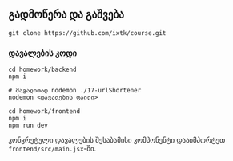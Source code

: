 ## გადმოწერა და გაშვება

```
git clone https://github.com/ixtk/course.git
```

### დავალების კოდი

```
cd homework/backend
npm i

# მაგალითად nodemon ./17-urlShortener
nodemon <დავალების ფაილი>
```

```
cd homework/frontend
npm i
npm run dev
```

კონკრეტული დავალების შესაბამისი კომპონენტი დააიმპორტეთ `frontend/src/main.jsx`-ში.
